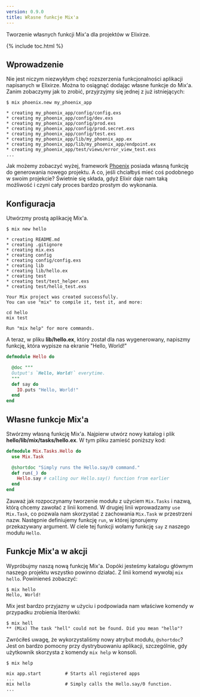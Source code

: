 ```yaml
---
version: 0.9.0
title: Własne funkcje Mix'a 
---
```


Tworzenie własnych funkcji Mix'a dla projektów w Elixirze.

{% include toc.html %}

## Wprowadzenie

Nie jest niczym niezwykłym chęć rozszerzenia funkcjonalności aplikacji napisanych w Elixirze. Można to osiągnąć dodając własne funkcje do Mix'a. Zanim zobaczymy jak to zrobić, przyjrzyjmy się jednej z już istniejących:

```shell
$ mix phoenix.new my_phoenix_app

* creating my_phoenix_app/config/config.exs
* creating my_phoenix_app/config/dev.exs
* creating my_phoenix_app/config/prod.exs
* creating my_phoenix_app/config/prod.secret.exs
* creating my_phoenix_app/config/test.exs
* creating my_phoenix_app/lib/my_phoenix_app.ex
* creating my_phoenix_app/lib/my_phoenix_app/endpoint.ex
* creating my_phoenix_app/test/views/error_view_test.exs
...
```

Jak możemy zobaczyć wyżej, framework [Phoenix](http://www.phoenixframework.org/) posiada własną funkcję do generowania nowego projektu. A co, jeśli chciałbyś mieć coś podobnego w swoim projekcie? Świetnie się składa, gdyż Elixir daje nam taką możliwość i czyni cały proces bardzo prostym do wykonania.     

## Konfiguracja

Utwórzmy prostą aplikację Mix'a. 

```shell
$ mix new hello

* creating README.md
* creating .gitignore
* creating mix.exs
* creating config
* creating config/config.exs
* creating lib
* creating lib/hello.ex
* creating test
* creating test/test_helper.exs
* creating test/hello_test.exs

Your Mix project was created successfully.
You can use "mix" to compile it, test it, and more:

cd hello
mix test

Run "mix help" for more commands.
```

A teraz, w pliku **lib/hello.ex**, który został dla nas wygenerowany, napiszmy funkcję, która wypisze na ekranie "Hello, World!"

```elixir
defmodule Hello do

  @doc """
  Output's `Hello, World!` everytime.
  """
  def say do
    IO.puts "Hello, World!"
  end
end
```

## Własne funkcje Mix'a 

Stwórzmy własną funkcję Mix'a. Najpierw utwórz nowy katalog i plik **hello/lib/mix/tasks/hello.ex**. W tym pliku zamieść poniższy kod:

```elixir
defmodule Mix.Tasks.Hello do
  use Mix.Task

  @shortdoc "Simply runs the Hello.say/0 command."
  def run(_) do
    Hello.say # calling our Hello.say() function from earlier
  end
end
```

Zauważ jak rozpoczynamy tworzenie modułu z użyciem `Mix.Tasks` i nazwą, którą chcemy zawołać z linii komend. W drugiej linii wprowadzamy `use Mix.Task`, co pozwala nam skorzystać z zachowania `Mix.Task` w przestrzeni nazw. Następnie definiujemy funkcję `run`, w której ignorujemy przekazywany argument. W ciele tej funkcji wołamy funkcję `say` z naszego modułu `Hello`. 


## Funkcje Mix'a w akcji

Wypróbujmy naszą nową funkcję Mix'a. Dopóki jesteśmy katalogu głównym naszego projektu wszystko powinno działać. Z linii komend wywołaj `mix hello`. Powinieneś zobaczyć: 

```shell
$ mix hello
Hello, World!
```

Mix jest bardzo przyjazny w użyciu i podpowiada nam właściwe komendy w przypadku zrobienia literówki:

```shell
$ mix hell
** (Mix) The task "hell" could not be found. Did you mean "hello"?
```

Zwróciłeś uwagę, że wykorzystaliśmy nowy atrybut modułu, `@shortdoc`? Jest on bardzo pomocny przy dystrybuowaniu aplikacji, szczególnie, gdy użytkownik skorzysta z komendy `mix help` w konsoli.

```shell
$ mix help

mix app.start         # Starts all registered apps
...
mix hello             # Simply calls the Hello.say/0 function.
...
```
